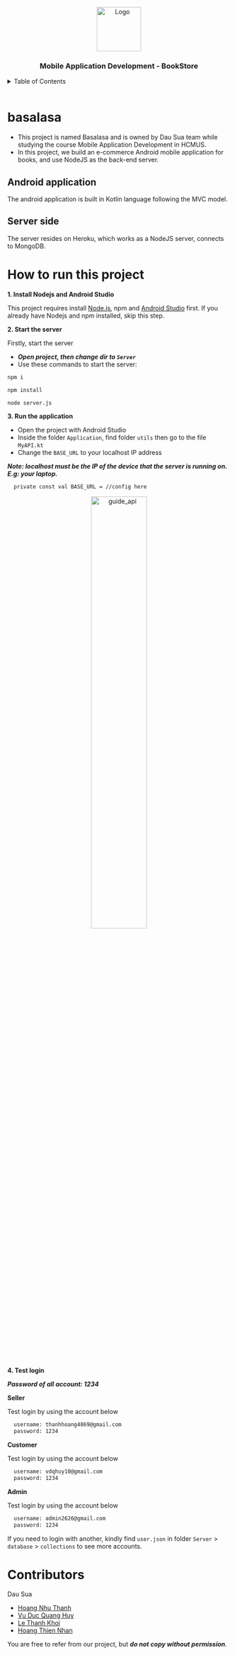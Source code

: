 <!-- PROJECT LOGO -->
<br />
<div align="center">
  <a href="https://github.com/thanhhoang4869/basalasa">
    <img src="https://i.imgur.com/W3hAQxg.png" alt="Logo" width="100" height="100">
  </a>

  <h3 align="center">Mobile Application Development - BookStore</h3>
</div>

<!-- TABLE OF CONTENTS -->
<details>
  <summary>Table of Contents</summary>
  <ol>
    <li>
      <a href="#basalasa">basalasa</a>
    </li>
    <li>
      <a href="#how-to-run-this-project">How to run this project</a>
    </li>
    <li>
      <a href="#contributors">Contributors</a>
    </li>
  </ol>
</details>

<br/>

# basalasa

- This project is named Basalasa and is owned by Dau Sua team while studying the course Mobile Application Development in HCMUS. 
- In this project, we build an e-commerce Android mobile application for books, and use NodeJS as the back-end server.

## Android application
The android application is built in Kotlin language following the MVC model.

## Server side
The server resides on Heroku, which works as a NodeJS server, connects to MongoDB.

# How to run this project

**1. Install Nodejs and Android Studio**

This project requires install [Node.js](https://nodejs.org/), npm and [Android Studio](https://developer.android.com/) first. If you already have Nodejs and npm installed, skip this step.


**2. Start the server**

Firstly, start the server
- ***Open project, then change dir to ```Server```***
- Use these commands to start the server:
```sh
npm i
```
```sh
npm install
```
```sh
node server.js
```

**3. Run the application**
- Open the project with Android Studio
- Inside the folder ```Application```, find folder ```utils``` then go to the file ```MyAPI.kt```
- Change the ```BASE_URL``` to your localhost IP address

***Note: localhost must be the IP of the device that the server is running on. E.g: your laptop.***
```sh
  private const val BASE_URL = //config here
```
<div align="center">
  <a href="#">
      <img src="https://i.imgur.com/YFMcPzN.png" alt="guide_api" width="50%" height="50%">
  </a>
</div>

**4. Test login**

***Password of all account: 1234***

**Seller**

Test login by using the account below
```sh
  username: thanhhoang4869@gmail.com
  password: 1234
```

**Customer**

Test login by using the account below
```sh
  username: vdqhuy10@gmail.com
  password: 1234
```

**Admin**

Test login by using the account below
```sh
  username: admin2626@gmail.com
  password: 1234
```

If you need to login with another, kindly find ```user.json``` in folder ```Server``` > ```database``` > ```collections``` to see more accounts.

# Contributors

Dau Sua
- [Hoang Nhu Thanh](https://github.com/thanhhoang4869)
- [Vu Duc Quang Huy](https://github.com/19US-dominic)
- [Le Thanh Khoi](https://github.com/lethanhkhoi)
- [Hoang Thien Nhan](https://github.com/jasonhoang0621)

You are free to refer from our project, but ***do not copy without permission***.


